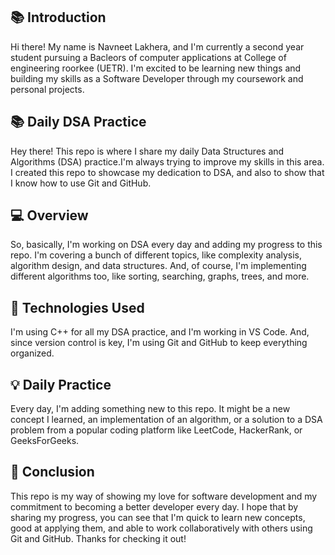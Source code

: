 ## :books: **Introduction**
Hi there! My name is Navneet Lakhera, and I'm currently a second year student pursuing a Bacleors of computer applications at College of engineering roorkee (UETR). I'm excited to be learning new things and building my skills as a Software Developer through my coursework and personal projects.

## :books: **Daily DSA Practice**

Hey there! This repo is where I share my daily Data Structures and Algorithms (DSA) practice.I'm always trying to improve my skills in this area. I created this repo to showcase my dedication to DSA, and also to show that I know how to use Git and GitHub.

## :computer: **Overview**
So, basically, I'm working on DSA every day and adding my progress to this repo. I'm covering a bunch of different topics, like complexity analysis, algorithm design, and data structures. And, of course, I'm implementing different algorithms too, like sorting, searching, graphs, trees, and more.

## :pencil: **Technologies Used**
I'm using C++ for all my DSA practice, and I'm working in VS Code. And, since version control is key, I'm using Git and GitHub to keep everything organized.

## :bulb: **Daily Practice**
Every day, I'm adding something new to this repo. It might be a new concept I learned, an implementation of an algorithm, or a solution to a DSA problem from a popular coding platform like LeetCode, HackerRank, or GeeksForGeeks.

## :rocket: **Conclusion**
This repo is my way of showing my love for software development and my commitment to becoming a better developer every day. I hope that by sharing my progress, you can see that I'm quick to learn new concepts, good at applying them, and able to work collaboratively with others using Git and GitHub. Thanks for checking it out!
